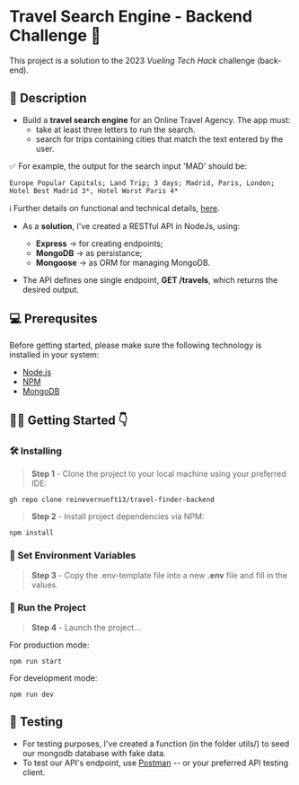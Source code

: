 # Travel Search Engine - Backend Challenge 🛫

This project is a solution to the 2023 *Vueling Tech Hack* challenge (back-end).
## 📓 Description

- Build a **travel search engine** for an Online Travel Agency. The app must: 
    - take at least three letters to run the search.   
    - search for trips containing cities that match the text entered by the user.

✅ For example, the output for the search input 'MAD' should be: 

````
Europe Popular Capitals; Land Trip; 3 days; Madrid, Paris, London; Hotel Best Madrid 3*, Hotel Worst Paris 4*
````

ℹ️ Further details on functional and technical details, [here](https://nuwe.io/dev/competitions/vueling-tech-hack/travel-search-backend-challenge).

- As a **solution**, I've created a RESTful API in NodeJs, using:

    - **Express** -> for creating endpoints;
    - **MongoDB** -> as persistance;
    - **Mongoose** -> as ORM for managing MongoDB.

- The API defines one single endpoint, **GET /travels**, which returns the desired output. 


## 💻 Prerequsites

Before getting started, please make sure the following technology is installed in your system:

- [Node.js](https://nodejs.org/en/download/) 
- [NPM](https://www.npmjs.com/) 
- [MongoDB](https://www.mongodb.com/docs/manual/administration/install-community/)

## 👩‍💻 Getting Started 👇  
### 🛠️ Installing

> **Step 1** - Clone the project to your local machine using your preferred IDE:

```
gh repo clone reinevernunft13/travel-finder-backend

```

> **Step 2** - Install project dependencies via NPM:

```
npm install
```

### 🔐 Set Environment Variables 

> **Step 3** - Copy the .env-template file into a new **.env** file and fill in the values. 

### 🚀 Run the Project

> **Step 4** - Launch the project...

For production mode:
````
npm run start
````

For development mode:

````
npm run dev
````

## 🧪 Testing

- For testing purposes, I've created a function (in the folder utils/) to seed our mongodb database with fake data. 
- To test our API's endpoint, use [Postman](https://www.postman.com/) -- or your preferred API testing client. 









